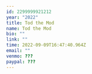 ```yaml
---
id: 2299999921212
year: "2022"
title: Tod the Mod
name: Tod the Mod
bio: ""
link: ""
time: 2022-09-09T16:47:40.964Z
email: ""
venmo: ???
paypal: ???
---
```

